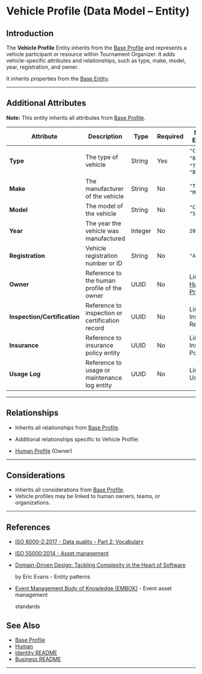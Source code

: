 # **Vehicle Profile** (Data Model – Entity)

## **Introduction**

The **Vehicle Profile** Entity inherits from the [Base Profile](../../identity/profile/base_profile.md) and
represents a vehicle participant or resource within Tournament Organizer. It adds vehicle-specific attributes and
relationships, such as type, make, model, year, registration, and owner.

It inherits properties from the [Base Entity](../../foundation/base_entity.md).

---

## **Additional Attributes**

**Note:** This entity inherits all attributes from [Base Profile](../../identity/profile/base_profile.md).

| Attribute                    | Description                                     | Type    | Required | Notes / Example                                                                                                                                 |
| ---------------------------- | ----------------------------------------------- | ------- | -------- | ----------------------------------------------------------------------------------------------------------------------------------------------- |
| **Type**                     | The type of vehicle                             | String  | Yes      | `"Car"`, `"Bus"`, `"Truck"`, `"Boat"`                                                                                                           |
| **Make**                     | The manufacturer of the vehicle                 | String  | No       | `"Toyota"`, `"Mercedes"`                                                                                                                        |
| **Model**                    | The model of the vehicle                        | String  | No       | `"Corolla"`, `"Sprinter"`                                                                                                                       |
| **Year**                     | The year the vehicle was manufactured           | Integer | No       | `2020`                                                                                                                                          |
| **Registration**             | Vehicle registration number or ID               | String  | No       | `"ABC-1234"`                                                                                                                                    |
| **Owner**                    | Reference to the human profile of the owner     | UUID    | No       | Links to [Human Profile](../../identity/profile/human.md)                                                                            |
| **Inspection/Certification** | Reference to inspection or certification record | UUID    | No       | Links to Inspection Record <!-- TODO: Create inspection record --> |
| **Insurance**                | Reference to insurance policy entity            | UUID    | No       | Links to Insurance Policy <!-- TODO: Create insurance policy -->   |
| **Usage Log**                | Reference to usage or maintenance log entity    | UUID    | No       | Links to Usage Log <!-- TODO: Create usage log -->                 |

---

## **Relationships**

- Inherits all relationships from [Base Profile](../../identity/profile/base_profile.md).
- Additional relationships specific to Vehicle Profile:

- [Human Profile](../../identity/profile/human.md) (Owner)

---

## **Considerations**

- Inherits all considerations from [Base Profile](../../identity/profile/base_profile.md).
- Vehicle profiles may be linked to human owners, teams, or organizations.

---

## References

- [ISO 8000-2:2017 - Data quality - Part 2: Vocabulary](https://www.iso.org/standard/36326.html)
- [ISO 55000:2014 - Asset management](https://www.iso.org/standard/55088.html)
- [Domain-Driven Design: Tackling Complexity in the Heart of Software](https://www.amazon.com/Domain-Driven-Design-Tackling-Complexity-Software/dp/0321125215)

  by Eric Evans - Entity patterns

- [Event Management Body of Knowledge (EMBOK)](https://www.embok.org/index.php/embok-model) - Event asset management

  standards

## See Also

- [Base Profile](../../identity/profile/base_profile.md)
- [Human](../../identity/profile/human.md)
- [Identity README](../../identity/README.md)
- [Business README](../../README.md)

---
